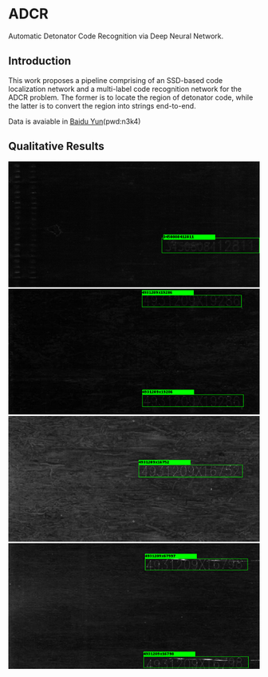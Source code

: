 # ADCR
Automatic Detonator Code Recognition via Deep Neural Network.

## Introduction
 This work proposes a pipeline comprising of an SSD-based code localization network and a multi-label code recognition network for the ADCR problem. The former is to locate the region of detonator code, while the latter is to convert the region into strings end-to-end.
 
 Data is avaiable in [Baidu Yun](https://pan.baidu.com/s/1BJtfanaMbVu7g3pavMaSxQ)(pwd:n3k4)

 ## Qualitative Results
 ![results](1.png)
 ![results](2.png)
 ![results](3.png)
 ![results](5.png)

